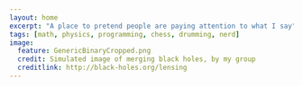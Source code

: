 ```yaml
---
layout: home
excerpt: "A place to pretend people are paying attention to what I say"
tags: [math, physics, programming, chess, drumming, nerd]
image:
  feature: GenericBinaryCropped.png
  credit: Simulated image of merging black holes, by my group
  creditlink: http://black-holes.org/lensing
---
```

